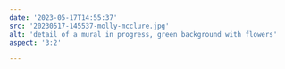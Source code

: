```yaml
---
date: '2023-05-17T14:55:37'
src: '20230517-145537-molly-mcclure.jpg'
alt: 'detail of a mural in progress, green background with flowers'
aspect: '3:2'

---
```

